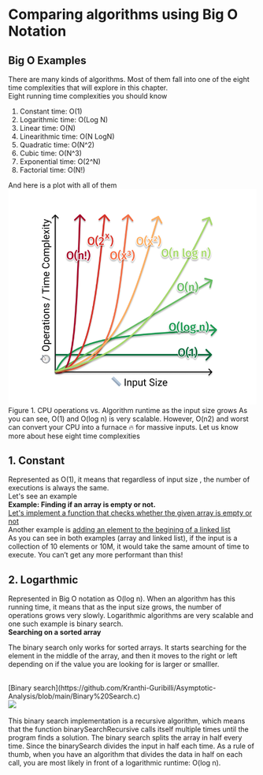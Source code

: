 # Comparing algorithms using Big O Notation
## Big O Examples
There are many kinds of algorithms. Most of them fall into one of the eight time complexities that will explore in this chapter.<br>
Eight running time complexities you should know<br>
1. Constant time: O(1)
2. Logarithmic time: O(Log N)
3. Linear time: O(N)
4. Linearithmic time: O(N LogN)
5. Quadratic time: O(N^2)
6. Cubic time: O(N^3)
7. Exponential time: O(2^N)
8. Factorial time: O(N!)

And here is a plot with all of them
<img src="https://github.com/Kranthi-Guribilli/Asymptotic-Analysis/blob/main/GraphOfTimeComplexities.png"><br>
Figure 1. CPU operations vs. Algorithm runtime as the input size grows
As you can see, O(1) and O(log n) is very scalable. However, O(n2) and worst can convert your CPU into a furnace 🔥 for massive inputs.
Let us know more about hese eight time complexities<br>
## 1. Constant</b><br>
Represented as O(1), it means that regardless of input size , the number of executions is always the same.<br>
Let's see an example<br>
<b>Example: Finding if an array is empty or not.<br></b>
[Let's implement a function that checks whether the given array is empty or not](https://github.com/Kranthi-Guribilli/Asymptotic-Analysis/blob/main/IsArrEmpty.c)<br>
Another example is [adding an element to the begining of a linked list](https://github.com/Kranthi-Guribilli/Asymptotic-Analysis/blob/main/addAtfirst.c)<br>
As you can see in both examples (array and linked list), if the input is a collection of 10 elements or 10M, it would take the same amount of time to execute. You can’t get any more performant than this!<br>
 ## 2. Logarthmic</b><br>
 Represented in Big O notation as O(log n). When an algorithm has this running time, it means that as the input size grows, the number of operations grows very slowly. Logarithmic algorithms are very scalable and one such example is binary search.<br>
<b>Searching on a sorted array</b><br>
<p>The binary search only works for sorted arrays. It starts searching for the element in the middle of the array, and then it moves to the right or left depending on if the value you are looking for is larger or smalller.</p><br>
[Binary search](https://github.com/Kranthi-Guribilli/Asymptotic-Analysis/blob/main/Binary%20Search.c)<br>
<img src="https://www.geeksforgeeks.org/wp-content/uploads/Binary-Search.png">
<p>This binary search implementation is a recursive algorithm, which means that the function binarySearchRecursive calls itself multiple times until the program finds a solution. The binary search splits the array in half every time.
 Since the binarySearch divides the input in half each time. As a rule of thumb, when you have an algorithm that divides the data in half on each call, you are most likely in front of a logarithmic runtime: O(log n).</p>
 
 
